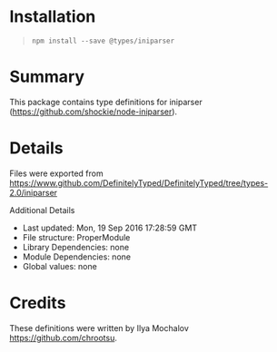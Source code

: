 # Installation
> `npm install --save @types/iniparser`

# Summary
This package contains type definitions for iniparser (https://github.com/shockie/node-iniparser).

# Details
Files were exported from https://www.github.com/DefinitelyTyped/DefinitelyTyped/tree/types-2.0/iniparser

Additional Details
 * Last updated: Mon, 19 Sep 2016 17:28:59 GMT
 * File structure: ProperModule
 * Library Dependencies: none
 * Module Dependencies: none
 * Global values: none

# Credits
These definitions were written by Ilya Mochalov <https://github.com/chrootsu>.
